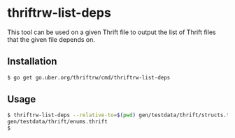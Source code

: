 # thriftrw-list-deps

This tool can be used on a given Thrift file to output the list of Thrift files that the given file depends on.

## Installation

```bash
$ go get go.uber.org/thriftrw/cmd/thriftrw-list-deps
```

## Usage

```bash
$ thriftrw-list-deps --relative-to=$(pwd) gen/testdata/thrift/structs.thrift
gen/testdata/thrift/enums.thrift
$
```